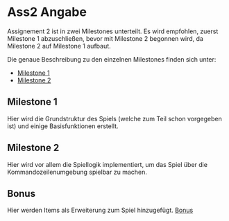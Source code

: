# Ass2 Angabe

Assignement 2 ist in zwei Milestones unterteilt. Es wird empfohlen, zuerst Milestone 1 abzuschließen, bevor mit Milestone 2 begonnen wird, da Milestone 2 auf Milestone 1 aufbaut.

Die genaue Beschreibung zu den einzelnen Milestones finden sich unter:

- [Milestone 1](Milestone_1.md)
- [Milestone 2](Milestone_2.md)

## Milestone 1

Hier wird die Grundstruktur des Spiels (welche zum Teil schon vorgegeben ist) und einige Basisfunktionen erstellt.

## Milestone 2

Hier wird vor allem die Spiellogik implementiert, um das Spiel über die Kommandozeilenumgebung spielbar zu machen.

## Bonus

Hier werden Items als Erweiterung zum Spiel hinzugefügt. [Bonus](Bonus.md)
